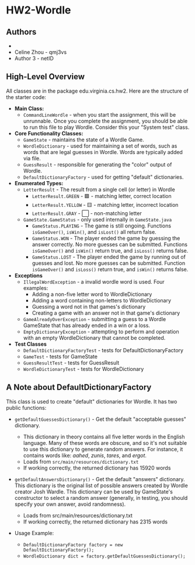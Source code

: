 # HW2-Wordle

## Authors

* 
* Celine Zhou - qmj3vs
* Author 3 - netID


## High-Level Overview
All classes are in the package edu.virginia.cs.hw2. Here are the structure of the starter code:
* **Main Class:** 
  * `CommandLineWordle` - when you start the assignment, this will be unrunnable. Once you complete the assignment, you should be able to run this file to play Wordle. Consider this your "System test" class.
* **Core Functionality Classes:**
  * `GameState` - maintains the state of a Wordle Game.
  * `WordleDictionary` - used for maintaining a set of words, such as words that are legal guesses in Wordle. Words are typically added via file.
  * `GuessResult` - responsible for generating the "color" output of Wordle.  
  * `DefaultDictionaryFactory` - used for getting "default" dictionaries.
* **Enumerated Types:**
  * `LetterResult` - The result from a single cell (or letter) in Wordle
    * `LetterResult.GREEN` - 🟩 - matching letter, correct location
    * `LetterResult.YELLOW` - 🟨 - matching letter, incorrect location
    * `LetterResult.GRAY` - ⬜ - non-matching letter
  * `GameState.GameStatus` - only used internally in `GameState.java`
    * `GameStatus.PLAYING` - The game is still ongoing. Functions `isGameOver()`, `isWin()`, and `isLost()` all return false.
    * `GameStatus.WON` - The player ended the game by guessing the answer correctly. No more guesses can be submitted. Functions `isGameOver()` and `isWin()` return true, and `isLoss()` returns false.
    * `GameStatus.LOST` - The player ended the game by running out of guesses and lost. No more guesses can be submitted. Function `isGameOver()` and `isLoss()` return true, and `isWin()` returns false.
* **Exceptions**
  * `IllegalWordException` - a invalid wordle word is used. Four examples:
    * Adding a non-five letter word to WordleDictionary
    * Adding a word containing non-letters to WordleDictionary
    * Guessing a word not in that games's dictionary
    * Creating a game with an answer not in that game's dictionary
  * `GameAlreadyOverException` - submitting a guess to a Wordle GameState that has already ended in a win or a loss.
  * `EmptyDictionaryException` - attempting to perform and operation with an empty WordleDictionary that cannot be completed.
* **Test Classes**
  * `DefaultDictionaryFactoryTest` - tests for DefaultDictionaryFactory
  * `GameTest` - tests for GameState
  * `GuessResultTest` - tests for GuessResult
  * `WordleDictionaryTest` - tests for WordleDictionary

## A Note about DefaultDictionaryFactory
This class is used to create "default" dictionaries for Wordle. It has two public functions:
* `getDefaultGuessesDictionary()` - Get the default "acceptable guesses" dictionary. 
  * This dictionary in theory contains all five letter words in the English language. Many of these words are obscure, and so it's not suitable to use this dictionary to generate random answers. For instance, it contains words like: _aahed_, _zunis_, _tares_, and _ergot_.
  * Loads from `src/main/resources/dictionary.txt`
  * If working correctly, the returned dictionary has 15920 words
* `getDefaultAnswersDictionary()` - Get the default "answers" dictionary. This dictionary is the original list of possible answers created by Wordle creator Josh Wardle. This dictionary can be used by GameState's constructor to select a random answer (generally, in testing, you should specify your own answer, avoid randomness).
  * Loads from src/main/resources/dictionary.txt
  * If working correctly, the returned dictionary has 2315 words

* Usage Example:
  * `DefaultDictionaryFactory factory = new DefaultDictionaryFactory();`
  * `WordleDictionary dict = factory.getDefaultGuessesDictionary();`

